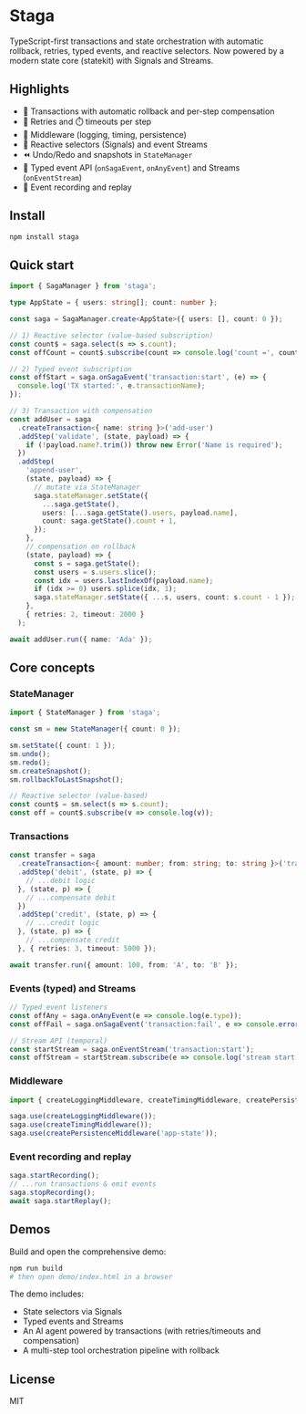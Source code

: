 # Staga

TypeScript-first transactions and state orchestration with automatic rollback, retries, typed events, and reactive selectors. Now powered by a modern state core (statekit) with Signals and Streams.

## Highlights

- 🔄 Transactions with automatic rollback and per-step compensation
- 🔁 Retries and ⏱️ timeouts per step
- 🧩 Middleware (logging, timing, persistence)
- 🧠 Reactive selectors (Signals) and event Streams
- ⏪ Undo/Redo and snapshots in `StateManager`
- 📡 Typed event API (`onSagaEvent`, `onAnyEvent`) and Streams (`onEventStream`)
- 🧪 Event recording and replay

## Install

```bash
npm install staga
```

## Quick start

```ts
import { SagaManager } from 'staga';

type AppState = { users: string[]; count: number };

const saga = SagaManager.create<AppState>({ users: [], count: 0 });

// 1) Reactive selector (value-based subscription)
const count$ = saga.select(s => s.count);
const offCount = count$.subscribe(count => console.log('count =', count));

// 2) Typed event subscription
const offStart = saga.onSagaEvent('transaction:start', (e) => {
  console.log('TX started:', e.transactionName);
});

// 3) Transaction with compensation
const addUser = saga
  .createTransaction<{ name: string }>('add-user')
  .addStep('validate', (state, payload) => {
    if (!payload.name?.trim()) throw new Error('Name is required');
  })
  .addStep(
    'append-user',
    (state, payload) => {
      // mutate via StateManager
      saga.stateManager.setState({
        ...saga.getState(),
        users: [...saga.getState().users, payload.name],
        count: saga.getState().count + 1,
      });
    },
    // compensation on rollback
    (state, payload) => {
      const s = saga.getState();
      const users = s.users.slice();
      const idx = users.lastIndexOf(payload.name);
      if (idx >= 0) users.splice(idx, 1);
      saga.stateManager.setState({ ...s, users, count: s.count - 1 });
    },
    { retries: 2, timeout: 2000 }
  );

await addUser.run({ name: 'Ada' });
```

## Core concepts

### StateManager

```ts
import { StateManager } from 'staga';

const sm = new StateManager({ count: 0 });

sm.setState({ count: 1 });
sm.undo();
sm.redo();
sm.createSnapshot();
sm.rollbackToLastSnapshot();

// Reactive selector (value-based)
const count$ = sm.select(s => s.count);
const off = count$.subscribe(v => console.log(v));
```

### Transactions

```ts
const transfer = saga
  .createTransaction<{ amount: number; from: string; to: string }>('transfer')
  .addStep('debit', (state, p) => {
    // ...debit logic
  }, (state, p) => {
    // ...compensate debit
  })
  .addStep('credit', (state, p) => {
    // ...credit logic
  }, (state, p) => {
    // ...compensate credit
  }, { retries: 3, timeout: 5000 });

await transfer.run({ amount: 100, from: 'A', to: 'B' });
```

### Events (typed) and Streams

```ts
// Typed event listeners
const offAny = saga.onAnyEvent(e => console.log(e.type));
const offFail = saga.onSagaEvent('transaction:fail', e => console.error(e.error));

// Stream API (temporal)
const startStream = saga.onEventStream('transaction:start');
const offStream = startStream.subscribe(e => console.log('stream start', e.transactionName));
```

### Middleware

```ts
import { createLoggingMiddleware, createTimingMiddleware, createPersistenceMiddleware } from 'staga';

saga.use(createLoggingMiddleware());
saga.use(createTimingMiddleware());
saga.use(createPersistenceMiddleware('app-state'));
```

### Event recording and replay

```ts
saga.startRecording();
// ...run transactions & emit events
saga.stopRecording();
await saga.startReplay();
```

## Demos

Build and open the comprehensive demo:

```bash
npm run build
# then open demo/index.html in a browser
```

The demo includes:
- State selectors via Signals
- Typed events and Streams
- An AI agent powered by transactions (with retries/timeouts and compensation)
- A multi-step tool orchestration pipeline with rollback

## License

MIT
